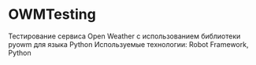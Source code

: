 # OWMTesting

Тестирование сервиса Open Weather с использованием библиотеки pyowm для языка Python
Используемые технологии: Robot Framework, Python

